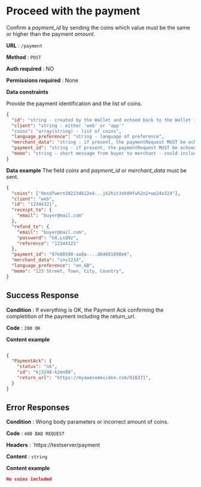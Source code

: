 # Proceed with the payment

Confirm a *payment_id* by sending the coins which value must be the same or higher than the payment *amount*.

**URL** : `/payment`

**Method** : `POST`

**Auth required** : NO

**Permissions required** : None

**Data constraints**

Provide the payment identification and the list of coins.

```json
{
  "id": "string - created by the Wallet and echoed back to the Wallet in the PaymentAck",
  "client": "string - either 'web' or 'app'"
  "coins": "array(string) - list of coins",
  "language_preference": "string - language of preference",
  "merchant_data": "string - if present, the paymentRequest MUST be echoed here",
  "payment_id": "string - if present, the paymentRequest MUST be echoed here",
  "memo": "string - short message from buyer to merchant - could include the buyer's postal address..."
}
```

**Data example** The field *coins* and *payment_id* or *merchant_data* must be sent.

```json
{
  "coins": ["0esdfwern302234b22o4...jk2hit3oh89fwh2n2+wo24o324"],
  "client": "web",
  "id": "12344321",
  "receipt_to": {
    "email": "buyer@mail.com"
  },
  "refund_to": {
    "email": "buyer@mail.com",
    "password": "hX,LsQ9z",
    "reference": "12344321"
  },
  "payment_id": "97e00590-aa8a-...d64691098e6",
  "merchant_data": "inv1234",
  "language_preference": "en_GB",
  "memo": "123 Street, Town, City, Country",
}
```

## Success Response

**Condition** : If everything is OK, the Payment Ack confirming the completition of the payment including the return_url.

**Code** : `200 OK`

**Content example**

```json

{
  "PaymentAck": {
    "status": "ok",
    "id": "kj3248-k2mn88",
    "return_url": "https://myawesomevideo.com/928371",
  }
}
```

## Error Responses

**Condition** : Wrong body parameters or incorrect amount of coins.

**Code** : `400 BAD REQUEST`

**Headers** : `https://testserver/payment

**Content** : `string`

**Content example**

```json
No coins included
```
